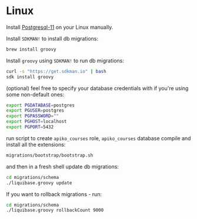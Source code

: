# Linux

Install [Postgresql-11](https://www.postgresql.org/download/) on your Linux manually.

Install `SDKMAN!` to install db migrations:
```bash
brew install groovy
```

Install `groovy` using `SDKMAN!` to run db migrations:
```bash
curl -s "https://get.sdkman.io" | bash
sdk install groovy
```

(optional) feel free to specify your database credentials with if you're using some non-default ones:

```bash
export PGDATABASE=postgres
export PGUSER=postgres
export PGPASSWORD=""
export PGHOST=localhost
export PGPORT=5432
```

run script to create `apiko_courses` role, `apiko_courses` database compile and install all the extensions:

```bash
migrations/bootstrap/bootstrap.sh
```

and then in a fresh shell update db migrations:

```bash
cd migrations/schema
./liquibase.groovy update
```

If you want to rollback migrations - run:
```bash
cd migrations/schema
./liquibase.groovy rollbackCount 9000
```
